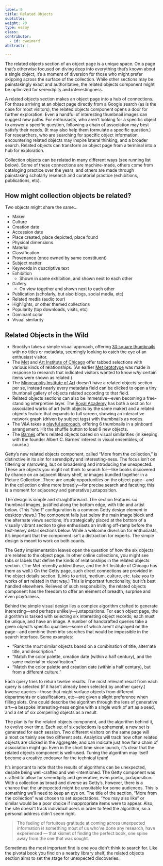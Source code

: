 ```yaml
---
label: 5
title: Related Objects
subtitle: 
weight: 70
type: essay
class: 
contributor:
  - id: cweinard
abstract: |

---
```


The related objects section of an object page is a unique space. On a page that’s otherwise focused on diving deep into everything that’s known about a single object, it’s a moment of diversion for those who might prefer skipping across the surface of the collection. While other sections may be painstakingly exact and authoritative, the related objects component might be optimized for serendipity and interestingness.

A related objects section makes an object page into a hub of connections. For those arriving at an object page directly from a Google search (as is the case for most visitors), the related objects component opens a door for further exploration. Even a handful of interesting thumbnail images can suggest new paths. For enthusiasts, who aren’t looking for a specific object to answer a specific question, following a chain of association may best satisfy their needs. (It may also help them formulate a specific question.) For researchers, who are searching for specific object information, encountering related objects may inspire lateral thinking, and a broader search. Related objects can transform an object page from a terminal into a hub for exploration.

Collection objects can be related in many different ways (see running list below). Some of these connections are machine-made, others come from cataloging practice over the years, and others are made through painstaking scholarly research and curatorial practice (exhibitions, publications, etc). 


## How might collection objects be related?

Two objects might share the same...



* Maker 
* Culture
* Creation date
* Accession date
* Place created, place depicted, place found
* Physical dimensions
* Material
* Classification
* Provenance (once owned by same constituent)
* Subject matter
* Keywords in descriptive text
* Exhibition
    * Shown in same exhibition, and shown next to each other
* Gallery
    * On view together and shown next to each other
* Publication (scholarly, but also blogs, social media, etc)
* Related media (audio tour)
* Highlights, or other themed collections
* Popularity (top downloads, visits, etc)
* Dominant color
* Visual similarity


## Related Objects in the Wild



* Brooklyn takes a simple visual approach, offering [30 square thumbnails](https://www.brooklynmuseum.org/opencollection/objects/81660) with no titles or metadata, seemingly looking to catch the eye of an enthusiast visitor. 
* The [Met](https://www.metmuseum.org/art/collection/search/203392) and [Art Institute of Chicago](https://www.artic.edu/artworks/129884/starry-night-and-the-astronauts) offer tabbed selections with various kinds of relationships. (An earlier [Met prototype](https://mw19.mwconf.org/paper/the-mets-object-page-towards-a-new-synthesis-of-scholarship-and-storytelling/) was made in response to research that indicated visitors wanted to know _why_ certain items were shown as related.) 
* The [Minneapolis Institute of Art](https://collections.artsmia.org/art/90972/forehead-ornament-for-a-horse-bernadine-real-bird) doesn’t have a related objects section per se, instead nearly every metadata field can be clicked to open a tiny thumbnail gallery of objects related according to that field.
* Related objects sections can also be immersive--even becoming a free-standing interpretive layer. The [Royal Academy](https://www.royalacademy.org.uk/art-artists/work-of-art/design) has both a section for associated works of art (with objects by the same maker) and a related objects feature that expands to full screen, showing an interactive network graph (driven by subject tags) with thumbnails as nodes. 
* The V&A takes a [playful approach](https://collections.vam.ac.uk/item/O267196/felix-the-cat-furnishing-fabric-calico-printers-association/), offering 6 thumbnails in a pinboard arrangement. Hit the shuffle button to load 6 new objects.
* The [Barnes](https://collection.barnesfoundation.org/objects/4720/The-Postman-(Joseph-Etienne-Roulin)/visually-similar) offers related objects based on visual similarities (in keeping with the founder Albert C. Barnes’ interest in visual ensembles, of course.)

Getty’s new related objects component, called “More from the collection,” is distinctive in its aim for serendipity and interesting-ness. The focus isn’t on filtering or narrowing, but on broadening and introducing the unexpected. These are objects you might not think to search for—like books discovered by chance on an adjacent library shelf, or images bundled together in a Picture Collection. There are ample opportunities on the object page—and in the collection online more broadly—for precise search and faceting; this is a moment for adjacency and generative juxtaposition.

The design is simple and straightforward. The section features six thumbnail images, justified along the bottom edge, with title and artist below. (This “shelf” configuration is a common Getty design element in desktop views.) The component falls just below the main image block and the alternate views sections; it’s strategically placed at the bottom of a visually vibrant section to give enthusiasts an inviting off-ramp before the text-heavy detail sections below. While a welcome diversion for enthusiasts, it’s important that the component isn’t a distraction for experts. The simple design is meant to work on both counts.

The Getty implementation leaves open the question of _how_ the six objects are related to the object page. In other online collections, you might see tabs or labels that define the kinds of relationships in the related objects section. (The Met recently added these, and the Art Institute of Chicago has them as well.) On the Getty page, such direct connections are provided in the object details section. (Links to artist, medium, culture, etc. take you to works of art related in that way.) This is important functionality, but it’s best handled elsewhere. Relieved of such responsibility, the related objects component has the freedom to offer an element of breadth, surprise and even playfulness.

Behind the simple visual design lies a complex algorithm crafted to generate interesting—and perhaps unlikely—juxtapositions. For each object page, the algorithm is tasked with selecting six interesting object records; each must be unique, and have an image. A number of handcrafted queries take a given object’s specific qualities—some of which aren’t displayed on the page—and combine them into searches that would be impossible in the search interface. Some examples:



* “Rank the most similar objects based on a combination of title, alternate title, and description.” 
* “Match the color palette, creation date (within a half century), and the same material or classification.” 
* “Match the color palette and creation date (within a half century), but from a different culture.”

Each query tries to return twelve results. The most relevant result from each query is selected (if it hasn’t already been selected by another query.) Inverse queries—those that might surface objects from different departments or classifications, etc—are given a slight preference when filling slots. One could describe the algorithm through the lens of generative art—a bespoke interesting-ness engine with a single work of art as a seed, and a set of six compelling objects as a result.

The plan is for the related objects component, and the algorithm behind it, to evolve over time. Each set of six selections is ephemeral; a new set is generated for each session. Two different visitors on the same page will almost certainly see two different sets. Analytics will track how often related objects are clicked in the aggregate, and can indicate just how far a chain of association might go. Even in the short time since launch, it’s clear that the related objects component is well-used. Tuning the algorithm may itself become a creative endeavor for the technical team!

It’s important to note that the results of algorithms can be unexpected, despite being well-crafted and well-intentioned. The Getty component was crafted to allow for serendipity and generative, even poetic, juxtaposition. With a collection as broad and diverse as Getty’s, however, there is a chance that the unexpected might be unsuitable for some audiences. This is something we’ll need to keep an eye on. The title of the section, “More from the collection” was chosen to set expectations. “You may also like” or similar would be a poor choice if inappropriate items were to appear. Also, the site doesn’t track individual users in order to feed the algorithm, so a personal address didn’t seem right.


>The feeling of fortuitous gratitude at coming across unexpected information is something most of us who’ve done any research, have experienced — that kismet of finding the perfect book, one spine away from the one that was sought.

Sometimes the most important find is one you didn’t think to search for. Like the pivotal book you find on a nearby library shelf, the related objects section aims to set the stage for unexpected discoveries..